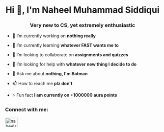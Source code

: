 <h1 align="center">Hi 👋, I'm Naheel Muhammad Siddiqui</h1>
<h3 align="center">Very new to CS, yet extremely enthusiastic</h3>

- 🔭 I’m currently working on **nothing really**

- 🌱 I’m currently learning **whatever FAST wants me to**

- 👯 I’m looking to collaborate on **assignments and quizzes**

- 🤝 I’m looking for help with **whatever new thing I decide to do**

- 💬 Ask me about **nothing, I'm Batman**

- 📫 How to reach me **plz don't**

- ⚡ Fun fact **I am currently on +1000000 aura points**

<h3 align="left">Connect with me:</h3>
<p align="left">
<a href="https://instagram.com/naheelsid_" target="blank"><img align="center" src="https://raw.githubusercontent.com/rahuldkjain/github-profile-readme-generator/master/src/images/icons/Social/instagram.svg" alt="naheelsid_" height="30" width="40" /></a>
</p>
